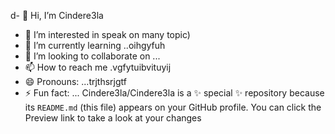 d- 👋 Hi, I’m Cindere3la
- 👀 I’m interested in speak on many topic)
- 🌱 I’m currently learning ..oihgyfuh
- 💞️ I’m looking to collaborate on ...
- 📫 How to reach me .vgfytuibvituyij
- 😄 Pronouns: ...trjthsrjgtf
- ⚡ Fun fact: ...
Cindere3la/Cindere3la is a ✨ special ✨ repository because its `README.md` (this file) appears on your GitHub profile.
You can click the Preview link to take a look at your changes
